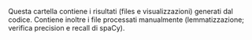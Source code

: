 Questa cartella contiene i risultati (files e visualizzazioni) generati dal codice. Contiene inoltre i file processati manualmente (lemmatizzazione; verifica precision e recall di spaCy).
